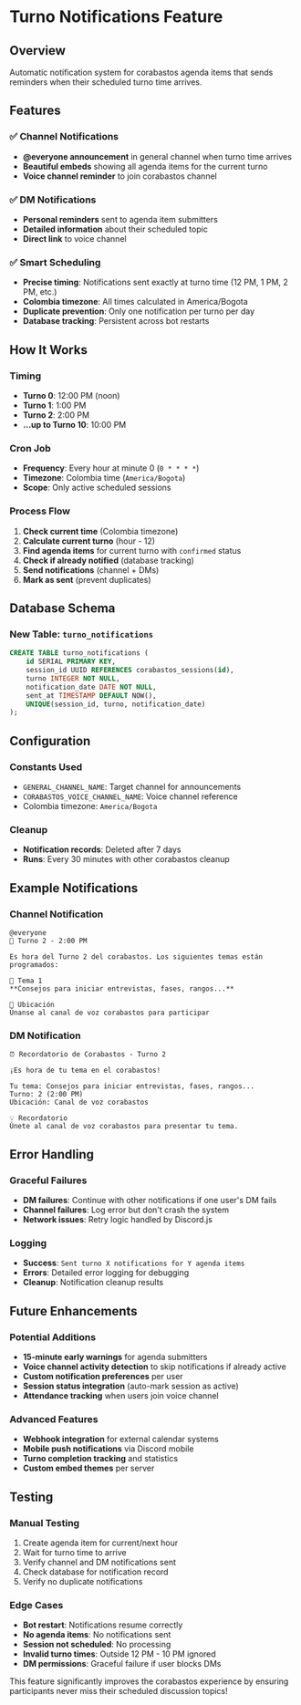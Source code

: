 # Turno Notifications Feature

## Overview

Automatic notification system for corabastos agenda items that sends reminders when their scheduled turno time arrives.

## Features

### ✅ **Channel Notifications**

-   **@everyone announcement** in general channel when turno time arrives
-   **Beautiful embeds** showing all agenda items for the current turno
-   **Voice channel reminder** to join corabastos channel

### ✅ **DM Notifications**

-   **Personal reminders** sent to agenda item submitters
-   **Detailed information** about their scheduled topic
-   **Direct link** to voice channel

### ✅ **Smart Scheduling**

-   **Precise timing**: Notifications sent exactly at turno time (12 PM, 1 PM, 2 PM, etc.)
-   **Colombia timezone**: All times calculated in America/Bogota
-   **Duplicate prevention**: Only one notification per turno per day
-   **Database tracking**: Persistent across bot restarts

## How It Works

### Timing

-   **Turno 0**: 12:00 PM (noon)
-   **Turno 1**: 1:00 PM
-   **Turno 2**: 2:00 PM
-   **...up to Turno 10**: 10:00 PM

### Cron Job

-   **Frequency**: Every hour at minute 0 (`0 * * * *`)
-   **Timezone**: Colombia time (`America/Bogota`)
-   **Scope**: Only active scheduled sessions

### Process Flow

1. **Check current time** (Colombia timezone)
2. **Calculate current turno** (hour - 12)
3. **Find agenda items** for current turno with `confirmed` status
4. **Check if already notified** (database tracking)
5. **Send notifications** (channel + DMs)
6. **Mark as sent** (prevent duplicates)

## Database Schema

### New Table: `turno_notifications`

```sql
CREATE TABLE turno_notifications (
    id SERIAL PRIMARY KEY,
    session_id UUID REFERENCES corabastos_sessions(id),
    turno INTEGER NOT NULL,
    notification_date DATE NOT NULL,
    sent_at TIMESTAMP DEFAULT NOW(),
    UNIQUE(session_id, turno, notification_date)
);
```

## Configuration

### Constants Used

-   `GENERAL_CHANNEL_NAME`: Target channel for announcements
-   `CORABASTOS_VOICE_CHANNEL_NAME`: Voice channel reference
-   Colombia timezone: `America/Bogota`

### Cleanup

-   **Notification records**: Deleted after 7 days
-   **Runs**: Every 30 minutes with other corabastos cleanup

## Example Notifications

### Channel Notification

```
@everyone
🔔 Turno 2 - 2:00 PM

Es hora del Turno 2 del corabastos. Los siguientes temas están programados:

📝 Tema 1
**Consejos para iniciar entrevistas, fases, rangos...**

📍 Ubicación
Únanse al canal de voz corabastos para participar
```

### DM Notification

```
⏰ Recordatorio de Corabastos - Turno 2

¡Es hora de tu tema en el corabastos!

Tu tema: Consejos para iniciar entrevistas, fases, rangos...
Turno: 2 (2:00 PM)
Ubicación: Canal de voz corabastos

💡 Recordatorio
Únete al canal de voz corabastos para presentar tu tema.
```

## Error Handling

### Graceful Failures

-   **DM failures**: Continue with other notifications if one user's DM fails
-   **Channel failures**: Log error but don't crash the system
-   **Network issues**: Retry logic handled by Discord.js

### Logging

-   **Success**: `Sent turno X notifications for Y agenda items`
-   **Errors**: Detailed error logging for debugging
-   **Cleanup**: Notification cleanup results

## Future Enhancements

### Potential Additions

-   **15-minute early warnings** for agenda submitters
-   **Voice channel activity detection** to skip notifications if already active
-   **Custom notification preferences** per user
-   **Session status integration** (auto-mark session as active)
-   **Attendance tracking** when users join voice channel

### Advanced Features

-   **Webhook integration** for external calendar systems
-   **Mobile push notifications** via Discord mobile
-   **Turno completion tracking** and statistics
-   **Custom embed themes** per server

## Testing

### Manual Testing

1. Create agenda item for current/next hour
2. Wait for turno time to arrive
3. Verify channel and DM notifications sent
4. Check database for notification record
5. Verify no duplicate notifications

### Edge Cases

-   **Bot restart**: Notifications resume correctly
-   **No agenda items**: No notifications sent
-   **Session not scheduled**: No processing
-   **Invalid turno times**: Outside 12 PM - 10 PM ignored
-   **DM permissions**: Graceful failure if user blocks DMs

This feature significantly improves the corabastos experience by ensuring participants never miss their scheduled discussion topics!

